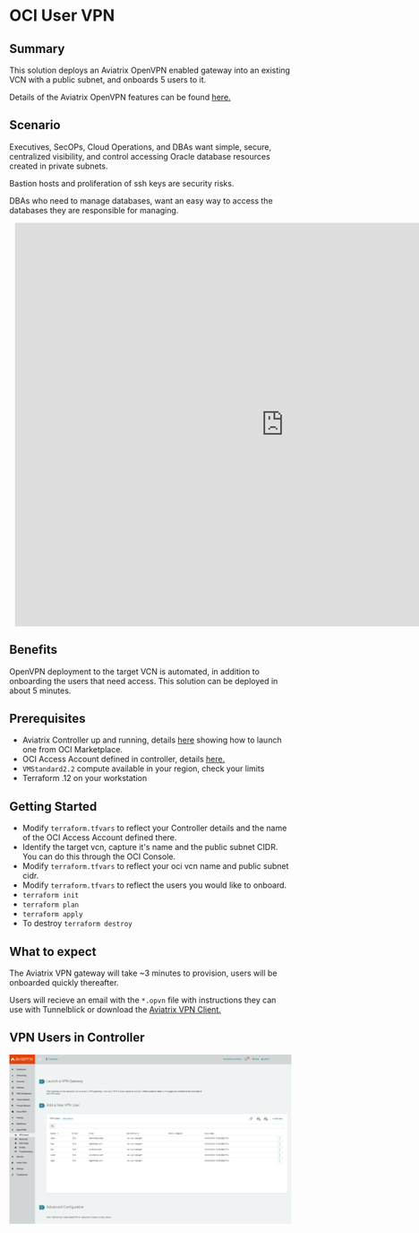 # OCI User VPN

## Summary

This solution deploys an Aviatrix OpenVPN enabled gateway into an existing VCN with a public subnet, and onboards 5 users to it.

Details of the Aviatrix OpenVPN features can be found [here.](https://docs.aviatrix.com/HowTos/openvpn_features.html)

## Scenario

Executives, SecOPs, Cloud Operations, and DBAs want simple, secure, centralized visibility, and control accessing Oracle database resources created in private subnets.

Bastion hosts and proliferation of ssh keys are security risks.

DBAs who need to manage databases, want an easy way to access the databases they are responsible for managing. 

<div style="width: 960px; height: 720px; margin: 10px; position: relative;"><iframe src="https://app.lucidchart.com/documents/embeddedchart/bd95cda7-d6ed-476c-aa5b-283968436aa1" id="rD94HpEJKTll" frameborder="0" allowfullscreen="allowfullscreen" height="100%" width="100%"></iframe></div>

## Benefits

OpenVPN deployment to the target VCN is automated, in addition to onboarding the users that need access. This solution can be deployed in about 5 minutes.

## Prerequisites

- Aviatrix Controller up and running, details [here](https://youtu.be/bP6X2Y2w_aA) showing how to launch one from OCI Marketplace.
- OCI Access Account defined in controller, details [here.](https://docs.aviatrix.com/HowTos/oracle-aviatrix-cloud-controller-onboard.html)
- ```VMStandard2.2``` compute available in your region, check your limits
- Terraform .12 on your workstation

## Getting Started

- Modify ```terraform.tfvars``` to reflect your Controller details and the name of the OCI Access Account defined there.
- Identify the target vcn, capture it's name and the public subnet CIDR. You can do this through the OCI Console.
- Modify ```terraform.tfvars``` to reflect your oci vcn name and public subnet cidr.
- Modify ```terraform.tfvars``` to reflect the users you would like to onboard.
- ```terraform init```
- ```terraform plan```
- ```terraform apply```
- To destroy ```terraform destroy```

## What to expect

The Aviatrix VPN gateway will take ~3 minutes to provision, users will be onboarded quickly thereafter.

Users will recieve an email with the ```*.opvn``` file with instructions they can use with Tunnelblick or download the [Aviatrix VPN Client.](https://docs.aviatrix.com/Downloads/samlclient.html)

## VPN Users in Controller
<img width="964" alt="VPN Users" src="https://github.com/AviatrixSystems/terraform-solutions/blob/master/solutions/img/oci-vpn-users.png">


